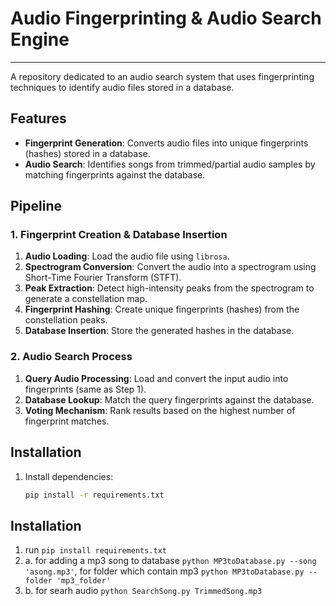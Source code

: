 # Audio Fingerprinting & Audio Search Engine  
---  

A repository dedicated to an audio search system that uses fingerprinting techniques to identify audio files stored in a database.  

## Features  

- **Fingerprint Generation**: Converts audio files into unique fingerprints (hashes) stored in a database.  
- **Audio Search**: Identifies songs from trimmed/partial audio samples by matching fingerprints against the database.  

## Pipeline  

### 1. Fingerprint Creation & Database Insertion  
1. **Audio Loading**: Load the audio file using `librosa`.  
2. **Spectrogram Conversion**: Convert the audio into a spectrogram using Short-Time Fourier Transform (STFT).  
3. **Peak Extraction**: Detect high-intensity peaks from the spectrogram to generate a constellation map.  
4. **Fingerprint Hashing**: Create unique fingerprints (hashes) from the constellation peaks.  
5. **Database Insertion**: Store the generated hashes in the database.  

### 2. Audio Search Process  
1. **Query Audio Processing**: Load and convert the input audio into fingerprints (same as Step 1).  
2. **Database Lookup**: Match the query fingerprints against the database.  
3. **Voting Mechanism**: Rank results based on the highest number of fingerprint matches.  

## Installation  

1. Install dependencies:  
   ```bash
   pip install -r requirements.txt

## Installation

1. run `pip install requirements.txt`
2. a. for adding a mp3 song to database `python MP3toDatabase.py --song 'asong.mp3'`, for folder which contain mp3 `python MP3toDatabase.py --folder 'mp3_folder'`
3. b. for searh audio `python SearchSong.py TrimmedSong.mp3`
